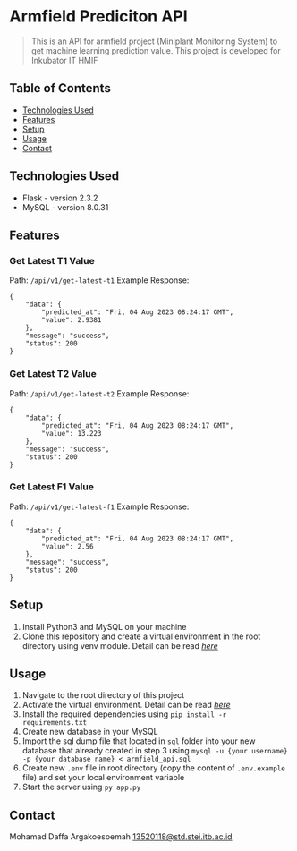 # Armfield Prediciton API
> This is an API for armfield project (Miniplant Monitoring System) to get machine learning prediction value. This project is developed for Inkubator IT HMIF

## Table of Contents
* [Technologies Used](#technologies-used)
* [Features](#features)
* [Setup](#setup)
* [Usage](#usage)
* [Contact](#contact)
<!-- * [License](#license) -->

## Technologies Used
- Flask - version 2.3.2
- MySQL - version 8.0.31


## Features
### Get Latest T1 Value
Path: 
```/api/v1/get-latest-t1```
Example Response: 
```
{
    "data": {
        "predicted_at": "Fri, 04 Aug 2023 08:24:17 GMT",
        "value": 2.9381
    },
    "message": "success",
    "status": 200
}
```

### Get Latest T2 Value
Path: 
```/api/v1/get-latest-t2```
Example Response: 
```
{
    "data": {
        "predicted_at": "Fri, 04 Aug 2023 08:24:17 GMT",
        "value": 13.223
    },
    "message": "success",
    "status": 200
}
```

### Get Latest F1 Value
Path: 
```/api/v1/get-latest-f1```
Example Response: 
```
{
    "data": {
        "predicted_at": "Fri, 04 Aug 2023 08:24:17 GMT",
        "value": 2.56
    },
    "message": "success",
    "status": 200
}
```


## Setup
1. Install Python3 and MySQL on your machine
1. Clone this repository and create a virtual environment in the root directory using venv module. Detail can be read [_here_](https://flask.palletsprojects.com/en/2.3.x/installation/#create-an-environment)


## Usage
1. Navigate to the root directory of this project
2. Activate the virtual environment. Detail can be read [_here_](https://flask.palletsprojects.com/en/2.3.x/installation/#activate-the-environment)
2. Install the required dependencies using ```pip install -r requirements.txt```
3. Create new database in your MySQL
4. Import the sql dump file that located in `sql` folder into your new database that already created in step 3 using ```mysql -u {your username} -p {your database name} < armfield_api.sql```
5. Create new `.env` file in root directory (copy the content of `.env.example` file) and set your local environment variable
5. Start the server using ```py app.py```


## Contact
Mohamad Daffa Argakoesoemah
13520118@std.stei.itb.ac.id